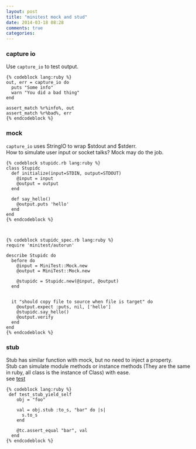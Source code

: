 ```yaml
---
layout: post
title: "minitest mock and stud"
date: 2014-03-18 08:28
comments: true
categories: 
---
```


### capture io
Use `capture_io` to test output.

    {% codeblock lang:ruby %}
    out, err = capture_io do
      puts "Some info"
      warn "You did a bad thing"
    end

    assert_match %r%info%, out
    assert_match %r%bad%, err
    {% endcodeblock %} 

### mock
`capture_io` uses StringIO to wrap $stdout and $stderr.  
How to simulate user input or socket talks? Mock may do the job.

    {% codeblock stupidc.rb lang:ruby %}
    class Stupidc
      def initialize(input=STDIN, output=STDOUT)
        @input = input
        @output = output
      end

      def say_hello()
        @output.puts 'hello'
      end
    end
    {% endcodeblock %} 



    {% codeblock stupidc_spec.rb lang:ruby %}
    require 'minitest/autorun'

    describe Stupidc do
      before do
        @input = MiniTest::Mock.new
        @output = MiniTest::Mock.new

        @stupidc = Stupidc.new(@input, @output)
      end

     
      it "should copy file to source when file is target" do
        @output.expect :puts, nil, ['hello']
        @stupidc.say_hello()
        @output.verify
      end
    end
    {% endcodeblock %} 
    
### stub
Stub has similar function with mock, but no need to inject a property.   
Stub can simulate module methods or instance methods (They are the same in ruby, all class is the instance of Class) with ease.   
see [test](https://github.com/seattlerb/minitest/blob/master/test/minitest/test_minitest_mock.rb)

    {% codeblock lang:ruby %}
     def test_stub_yield_self
        obj = "foo"

        val = obj.stub :to_s, "bar" do |s|
          s.to_s
        end

        @tc.assert_equal "bar", val
      end
    {% endcodeblock %} 


